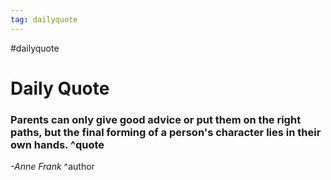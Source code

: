 ```yaml
---
tag: dailyquote
---
```


#dailyquote

# Daily Quote

### Parents can only give good advice or put them on the right paths, but the final forming of a person's character lies in their own hands. ^quote
*-Anne Frank* ^author
